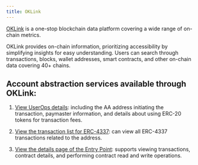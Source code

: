 ```yaml
---
title: OKLink
---
```


[OKLink](https://www.oklink.com/) is a one-stop blockchain data platform covering a wide range of on-chain metrics. 

OKLink provides on-chain information, prioritizing accessibility by simplifying insights for easy understanding. Users can search through transactions, blocks, wallet addresses, smart contracts, and other on-chain data covering 40+ chains.

## Account abstraction services available through OKLink:

1. [View UserOps details](https://www.oklink.com/linea/tx/uop/0x6c8f68613afffeb70ea31f145dc416d18540a32a0e00e04df4c94018d666fde2): including the AA address initiating the transaction, paymaster information, and details about using ERC-20 tokens for transaction fees.

2. [View the transaction list for ERC-4337](https://www.oklink.com/linea/address/0x7fb5aa2a66bd08c61956bd29df4da48cc63d66d9/aa): can view all ERC-4337 transactions related to the address.

3. [View the details page of the Entry Point](https://www.oklink.com/linea/address/0x5ff137d4b0fdcd49dca30c7cf57e578a026d2789/contract): supports viewing transactions, contract details, and performing contract read and write operations.